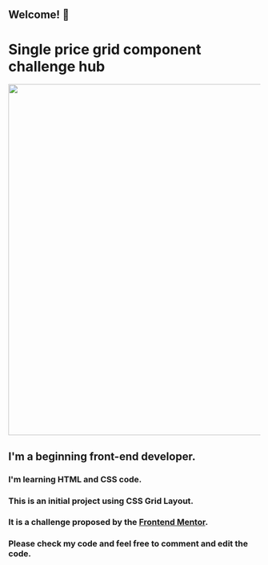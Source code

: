 ## Welcome! 👋

# Single price grid component challenge hub

<div align="center">
<img src="https://user-images.githubusercontent.com/91090905/145271693-ef860df5-2106-4b3c-8b47-0a02aabbb43b.jpg" width="700px" />
</div>


##  I'm a beginning front-end developer.

### I'm learning HTML and CSS code.

### This is an initial project using CSS Grid Layout.

### It is a challenge proposed by the <a href="https://www.frontendmentor.io/challengesFrontend" target="_blank">Frontend Mentor</a>.

### Please check my code and feel free to comment and edit the code.



